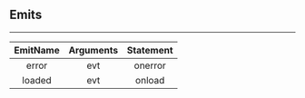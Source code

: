 ## Emits

---         
| EmitName | Arguments | Statement |
|:---:|:---:|:---:|
| error | evt | onerror |
| loaded | evt | onload |
